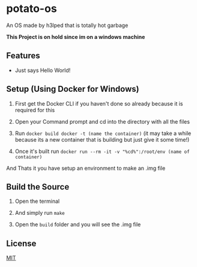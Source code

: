 # potato-os

An OS made by h3lped that is totally hot garbage

**This Project is on hold since im on a windows machine**

## Features

- Just says Hello World!

## Setup (Using Docker for Windows)

1. First get the Docker CLI if you haven't done so already because it is required for this

2. Open your Command prompt and cd into the directory with all the files

3. Run `docker build docker -t (name the container)` (it may take a while because its a new container that is building but just give it some time!)

4. Once it's built run `docker run --rm -it -v "%cd%":/root/env (name of container)`

And Thats it you have setup an environment to make an .img file

## Build the Source

1. Open the terminal

2. And simply run `make`

3. Open the `build` folder and you will see the .img file

## License

[MIT](https://opensource.org/license/mit/)
